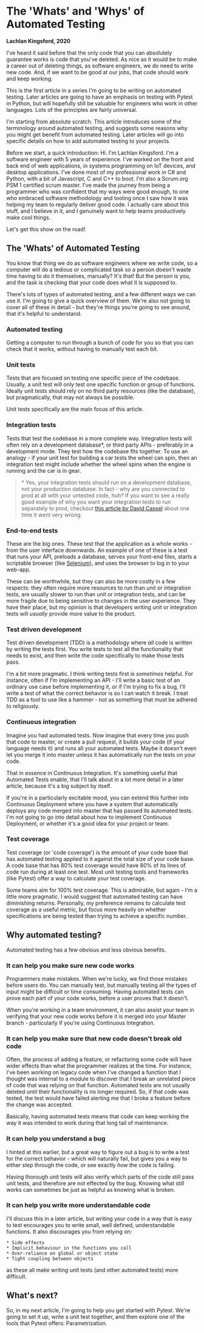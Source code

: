 # The 'Whats' and 'Whys' of Automated Testing
**Lachlan Kingsford, 2020**

I've heard it said before that the only code that you can absolutely guarantee
works is code that you've deleted. As nice as it would be to make a career out
of deleting things, as software engineers, we do need to write new code. And, if
we want to be good at our jobs, that code should work and keep working.

This is the first article in a series I'm going to be writing on automated
testing. Later articles are going to have an emphasis on testing with Pytest in
Python, but will hopefully still be valuable for engineers who work in other
languages. Lots of the principles are fairly universal.

I'm starting from absolute scratch. This article introduces some of the
terminology around automated testing, and suggests some reasons why you might
get benefit from automated testing. Later articles will go into specific details
on how to add automated testing to your projects.

Before we start, a quick introduction: Hi. I'm Lachlan Kingsford. I'm a
software engineer with 5 years of experience. I've worked on the front and back
end of web applications, in systems programming on IoT devices, and desktop
applications. I've done most of my professional work in C# and Python, with a
bit of Javascript, C and C++ to boot. I'm also a Scrum.org PSM 1 certified
scrum master. I've made the journey from being a programmer who was confident
that my ways were good enough, to one who embraced software methodology and
tooling once I saw how it was helping my team to regularly deliver good code.
I actually care about this stuff, and I believe in it, and I genuinely want to
help teams productively make cool things.

Let's get this show on the road!

## The 'Whats' of Automated Testing

You know that thing we do as software engineers where we write code, so a
computer will do a tedious or complicated task so a person doesn't waste time
having to do it themselves, manually? It's that! But the person is you, and the
task is checking that your code does what it is supposed to.

There's lots of types of automated testing, and a few different ways we can use
it. I'm going to give a quick overview of them. We're also not going to cover
all of these in detail - but they're things you're going to see around, that
it's helpful to understand.

### Automated testing

Getting a computer to run through a bunch of code for you so that you can check
that it works, without having to manually test each bit.

### Unit tests

Tests that are focused on testing one specific piece of the codebase. Usually,
a unit test will only test one specific function or group of functions. Ideally
unit tests should rely on no third party resources (like the database), but
pragmatically, that may not always be possible.

Unit tests specifically are the main focus of this article.

### Integration tests

Tests that test the codebase in a more complete way. Integration tests will
often rely on a development database\*, or third party APIs - preferably in a
development mode. They test how the codebase fits together. To use an analogy -
if your unit test for building a car tests the wheel can spin, then an
integration test might include whether the wheel spins when the engine is
running and the car is in gear.

> \* Yes, your integration tests should run on a development database, not your
> production database. In fact - why are you connected to prod at all with your
> untested code, huh? If you want to see a really good example of why you want
> your integration tests to run separately to prod, checkout [this article by David Cassel](https://thenewstack.io/junior-dev-deleted-production-database/)
> about one time it went very wrong.

### End-to-end tests

These are the big ones. These test that the application as a whole works - from
the user interface downwards. An example of one of these is a test that runs
your API, preloads a database, serves your front-end files, starts a scriptable
browser (like [Selenium](https://www.selenium.dev/)), and uses the browser to
log in to your web-app.

These can be worthwhile, but they can also be more costly in a few respects:
they often require more resources to run than unit or integration tests, are
usually slower to run than unit or integration tests, and can be more fragile
due to being sensitive to changes in the user experience. They have their
place, but my opinion is that developers writing unit or integration tests will
*usually* provide more value to the product.

### Test driven development

Test driven development (TDD) is a methodology where *all* code is written by
writing the tests first. You write tests to test all the functionality that
needs to exist, and then write the code specifically to make those tests pass.

I'm a bit more pragmatic. I think writing tests first is *sometimes* helpful.
For instance, often if I'm implementing an API - I'll write a basic test of
an ordinary use case before implementing it, or if I'm trying to fix a bug,
I'll write a test of what the correct behavior is so I can watch it break. I
treat TDD as a tool to use like a hammer - not as something that must be adhered
to religiously.

### Continuous integration

Imagine you had automated tests. Now imagine that every time you push that code
to master, or create a pull request, it builds your code (if your language
needs it) and runs all your automated tests. Maybe it doesn't even let you
merge it into master unless it has automatically run the tests on your code.

That in essence in Continuous Integration. It's something useful that Automated
Tests enable, that I'll talk about in a lot more detail in a later article,
because it's a big subject by itself.

If you're in a particularly excitable mood, you can extend this further into
Continuous Deployment where you have a system that automatically deploys any
code merged into master that has passed its automated tests. I'm not going to
go into detail about how to implement Continuous Deployment, or whether it's a
good idea for your project or team.

### Test coverage

Test coverage (or 'code coverage') is the amount of your code base that has
automated testing applied to it against the total size of your code base. A
code base that has 80% test coverage would have 80% of its lines of code run
during at least one test. Most unit testing tools and frameworks (like Pytest)
offer a way to calculate your test coverage.

Some teams aim for 100% test coverage. This is admirable, but again - I'm a
little more pragmatic. I would suggest that automated testing can have
diminishing returns. Personally, my preference remains to calculate test
coverage as a useful metric, but focus more heavily on whether specifications
are being tested than trying to achieve a specific number.

## Why automated testing?

Automated testing has a few obvious and less obvious benefits.

### It can help you make sure new code works

Programmers make mistakes. When we're lucky, we find those mistakes before
users do. You can manually test, but manually testing all the types of input
might be difficult or time consuming. Having automated tests can prove each
part of your code works, before a user proves that it doesn't.

When you're working in a team environment, it can also assist your team in
verifying that your new code works before it is merged into your Master branch -
particularly if you're using Continuous Integration.

### It can help you make sure that new code doesn't break old code

Often, the process of adding a feature, or refactoring some code will have
wider effects than what the programmer realizes at the time. For instance, I've
been working on legacy code when I've changed a function that I thought was
internal to a module to discover that I break an unrelated piece of code that
was relying on that function. Automated tests are not usually deleted until
their functionality is no longer required. So, if that code was tested, the test
would have failed alerting me that I broke a feature before the change was
accepted.

Basically, having automated tests means that code can keep working the way it
was intended to work during that long tail of maintenance.

### It can help you understand a bug

I hinted at this earlier, but a great way to figure out a bug is to write a
test for the correct behavior - which will naturally fail, but gives you a way
to either step through the code, or see exactly *how* the code is failing.

Having thorough unit tests will also verify which parts of the code still pass
unit tests, and therefore are not effected by the bug. Knowing what still works
can sometimes be just as helpful as knowing what is broken.

### It can help you write more understandable code

I'll discuss this in a later article, but writing your code in a way that is
easy to test encourages you to write small, well defined, understandable
functions. It also discourages you from relying on:

    * Side effects
    * Implicit behaviour in the functions you call
    * Over-reliance on global or object state
    * Tight coupling between objects

as these all make writing unit tests (and other automated tests) more difficult.

## What's next?

So, in my next article, I'm going to help you get started with Pytest. We're
going to set it up, write a unit test together, and then explore one of the
tools that Pytest offers: Parametrization.
